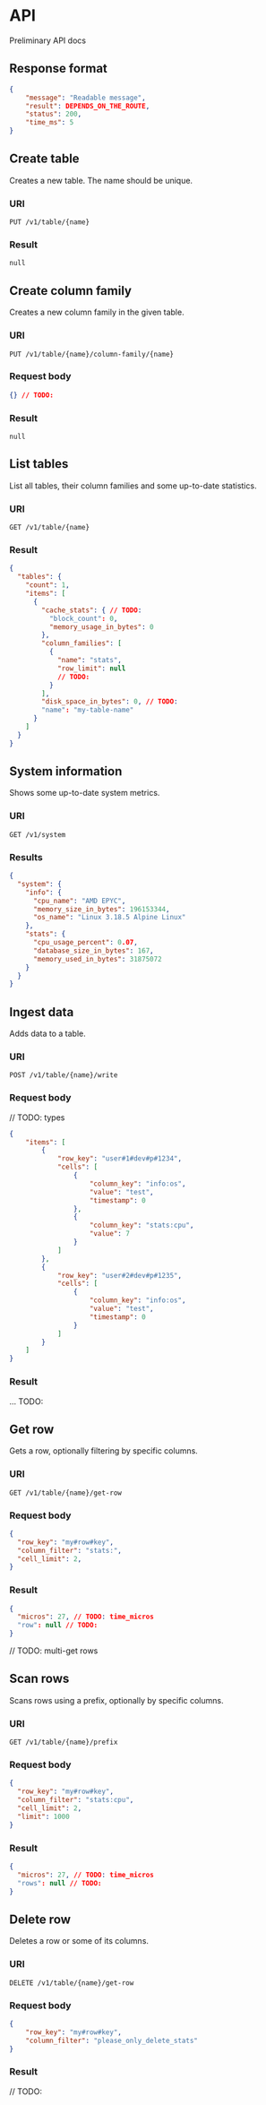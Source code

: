 # API

Preliminary API docs

## Response format

```json
{
	"message": "Readable message",
	"result": DEPENDS_ON_THE_ROUTE,
	"status": 200,
	"time_ms": 5
}
```

## Create table

Creates a new table. The name should be unique.

### URI

`PUT /v1/table/{name}`

### Result

`null`

## Create column family

Creates a new column family in the given table.

### URI

`PUT /v1/table/{name}/column-family/{name}`

### Request body

```json
{} // TODO:
```

### Result

`null`

## List tables

List all tables, their column families and some up-to-date statistics.

### URI

`GET /v1/table/{name}`

### Result

```json
{
  "tables": {
    "count": 1,
    "items": [
      {
        "cache_stats": { // TODO:
          "block_count": 0,
          "memory_usage_in_bytes": 0
        },
        "column_families": [
          {
            "name": "stats",
            "row_limit": null
            // TODO:
          }
        ],
        "disk_space_in_bytes": 0, // TODO:
        "name": "my-table-name"
      }
    ]
  }
}
```

## System information

Shows some up-to-date system metrics.

### URI

`GET /v1/system`

### Results

```json
{
  "system": {
    "info": {
      "cpu_name": "AMD EPYC",
      "memory_size_in_bytes": 196153344,
      "os_name": "Linux 3.18.5 Alpine Linux"
    },
    "stats": {
      "cpu_usage_percent": 0.07,
      "database_size_in_bytes": 167,
      "memory_used_in_bytes": 31875072
    }
  }
}
```

## Ingest data

Adds data to a table.

### URI

`POST /v1/table/{name}/write`

### Request body

// TODO: types

```json
{
	"items": [
		{
			"row_key": "user#1#dev#p#1234",
			"cells": [
				{
					"column_key": "info:os",
					"value": "test",
					"timestamp": 0
				},
				{
					"column_key": "stats:cpu",
					"value": 7
				}
			]
		},
		{
			"row_key": "user#2#dev#p#1235",
			"cells": [
				{
					"column_key": "info:os",
					"value": "test",
					"timestamp": 0
				}
			]
		}
	]
}
```

### Result

... TODO:

## Get row

Gets a row, optionally filtering by specific columns.

### URI

`GET /v1/table/{name}/get-row`

### Request body

```json
{
  "row_key": "my#row#key",
  "column_filter": "stats:",
  "cell_limit": 2,
}
```

### Result

```json
{
  "micros": 27, // TODO: time_micros
  "row": null // TODO:
}
```

// TODO: multi-get rows

## Scan rows

Scans rows using a prefix, optionally by specific columns.

### URI

`GET /v1/table/{name}/prefix`

### Request body

```json
{
  "row_key": "my#row#key",
  "column_filter": "stats:cpu",
  "cell_limit": 2,
  "limit": 1000
}
```

### Result

```json
{
  "micros": 27, // TODO: time_micros
  "rows": null // TODO:
}
```

## Delete row

Deletes a row or some of its columns.

### URI

`DELETE /v1/table/{name}/get-row`

### Request body

```json
{
	"row_key": "my#row#key",
	"column_filter": "please_only_delete_stats"
}
```

### Result

// TODO:

